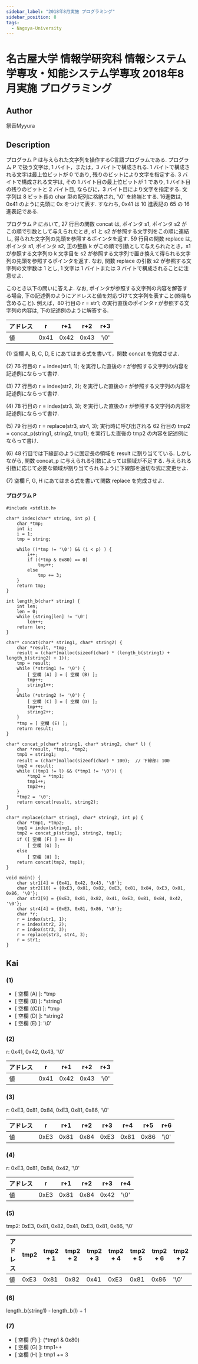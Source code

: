 ```yaml
---
sidebar_label: "2018年8月実施 プログラミング"
sidebar_position: 8
tags:
  - Nagoya-University
---
```

# 名古屋大学 情報学研究科 情報システム学専攻・知能システム学専攻 2018年8月実施 プログラミング

## **Author**
祭音Myyura

## **Description**
プログラム P は与えられた文字列を操作するC言語プログラムである.
プログラム P で扱う文字は, 1 バイト，または，3 バイトで構成される.
1 バイトで構成される文字は最上位ビットが 0 であり, 残りのビットにより文字を指定する.
3 バイトで構成される文字は, その 1 バイト目の最上位ビットが 1 であり, 1 バイト目の残りのビットと 2 バイト目, ならびに，3 バイト目により文字を指定する.
文字列は 8 ビット長の char 型の配列に格納され, '\0' を終端とする.
16進数は, 0x41 のように先頭に 0x をつけて表す. すなわち, 0x41 は 10 進表記の 65 の 16進表記である.

プログラム P において, 27 行目の関数 concat は, ポインタ s1, ポインタ s2 がこの順で引数として与えられたとき, s1 と s2 が参照する文字列をこの順に連結し, 得られた文字列の先頭を参照するポインタを返す.
59 行目の関数 replace は, ポインタ s1, ポインタ s2, 正の整数 k がこの順で引数として与えられたとき，s1 が参照する文字列の k 文字目を s2 が参照する文字列で置き換えて得られる文字列の先頭を参照するポインタを返す.
なお, 関数 replace の引数 s2 が参照する文字列の文字数は 1 とし, 1 文字は 1 バイトまたは 3 バイトで構成されることに注意せよ.

このとき以下の問いに答えよ. なお, ポインタが参照する文字列の内容を解答する場合, 下の記述例のようにアドレスと値を対応づけて文字列を表すこと(終端も含めること).
例えば，80 行目の r = str1; の実行直後のポインタ r が参照する文字列の内容は, 下の記述例のように解答する.

|アドレス| r | r+1 | r+2 | r+3 |
| --- | --- | --- | --- | --- |
| 値 | 0x41 | 0x42 | 0x43 |'\0'|

(1) 空欄 A, B, C, D, E にあてはまる式を書いて，関数 concat を完成させよ.

(2) 76 行目の r = index(str1, 1); を実行した直後の r が参照する文字列の内容を記述例にならって書け.

(3) 77 行目の r = index(str2, 2); を実行した直後の r が参照する文字列の内容を記述例にならって書け.

(4) 78 行目の r = index(str3, 3); を実行した直後の r が参照する文字列の内容を記述例にならって書け.

(5) 79 行目の r = replace(str3, str4, 3); 実行時に呼び出される 62 行目の tmp2 = concat_p(string1, string2, tmp1); を実行した直後の tmp2 の内容を記述例にならって書け.

(6) 48 行目では下線部のように固定長の領域を result に割り当てている. しかしながら, 関数 concat_p に与えられる引数によっては領域が不足する. 与えられる引数に応じて必要な領域が割り当てられるように下線部を適切な式に変更せよ.

(7) 空欄 F, G, H にあてはまる式を書いて関数 replace を完成させよ.


#### プログラム P
```text
#include <stdlib.h>

char* index(char* string, int p) {
    char *tmp;
    int i;
    i = 1;
    tmp = string;

    while ((*tmp != '\0') && (i < p) ) {
        i++;
        if ((*tmp & 0x80) == 0)
            tmp++;
        else
            tmp += 3;
    }
    return tmp;
}

int length_b(char* string) {
    int len;
    len = 0;
    while (string[len] != '\0')
        len++;
    return len;
}

char* concat(char* string1, char* string2) {
    char *result, *tmp;
    result = (char*)malloc(sizeof(char) * (length_b(string1) + length_b(string2) + 1));
    tmp = result;
    while (*string1 != '\0') {
        [ 空欄 (A) ] = [ 空欄 (B) ];
        tmp++;
        string1++;
    }
    while (*string2 != '\0') {
        [ 空欄 (C) ] = [ 空欄 (D) ];
        tmp++;
        string2++;
    }
    *tmp = [ 空欄 (E) ];
    return result;
}

char* concat_p(char* string1, char* string2, char* l) {
    char *result, *tmp1, *tmp2;
    tmp1 = string1;
    result = (char*)malloc(sizeof(char) * 100);  // 下線部: 100
    tmp2 = result;
    while ((tmp1 != l) && (*tmp1 != '\0')) {
        *tmp2 = *tmp1;
        tmp1++;
        tmp2++;
    }
    *tmp2 = '\0';
    return concat(result, string2);
}

char* replace(char* string1, char* string2, int p) {
    char *tmp1, *tmp2;
    tmp1 = index(string1, p);
    tmp2 = concat_p(string1, string2, tmp1);
    if ([ 空欄 (F) ] == 0)
        [ 空欄 (G) ];
    else
        [ 空欄 (H) ];
    return concat(tmp2, tmp1);
}

void main() {
    char str1[4] = {0x41, 0x42, 0x43, '\0'};
    char str2[10] = {0xE3, 0x81, 0x82, 0xE3, 0x81, 0x84, 0xE3, 0x81, 0x86, '\0'};
    char str3[9] = {0xE3, 0x81, 0x82, 0x41, 0xE3, 0x81, 0x84, 0x42, '\0'};
    char str4[4] = {0xE3, 0x81, 0x86, '\0'};
    char *r;
    r = index(str1, 1);
    r = index(str2, 2);
    r = index(str3, 3);
    r = replace(str3, str4, 3);
    r = str1;
}
```

## **Kai**
### (1)
- \[ 空欄 (A) \]: *tmp
- \[ 空欄 (B) \]: *string1
- \[ 空欄 (\(C\)) \]: *tmp
- \[ 空欄 (D) \]: *string2
- \[ 空欄 (E) \]: '\0'

### (2)
r: 0x41, 0x42, 0x43, '\0'

|アドレス| r | r+1 | r+2 | r+3 |
| --- | --- | --- | --- | --- |
| 値 | 0x41 | 0x42 | 0x43 |'\0'|

### (3)
r: 0xE3, 0x81, 0x84, 0xE3, 0x81, 0x86, '\0'

|アドレス| r | r+1 | r+2 | r+3 | r+4 | r+5 | r+6 |
| --- | --- | --- | --- | --- | --- | --- | --- |
| 値 | 0xE3 | 0x81 | 0x84 | 0xE3 | 0x81 | 0x86 | '\0' |

### (4)
r: 0xE3, 0x81, 0x84, 0x42, '\0'

|アドレス| r | r+1 | r+2 | r+3 | r+4 |
| --- | --- | --- | --- | --- | --- |
| 値 | 0xE3 | 0x81 | 0x84 | 0x42 | '\0' |

### (5)
tmp2: 0xE3, 0x81, 0x82, 0x41, 0xE3, 0x81, 0x86, '\0'

|アドレス| tmp2 | tmp2 + 1 | tmp2 + 2 | tmp2 + 3 | tmp2 + 4 | tmp2  + 5| tmp2 + 6 | tmp2 + 7 |
| --- | --- | --- | --- | --- | --- | --- | --- | --- |
| 値 | 0xE3 | 0x81 | 0x82 | 0x41 | 0xE3 | 0x81 | 0x86 | '\0' |

### (6)
length_b(string1) - length_b(l) + 1

### (7)
- \[ 空欄 (F) \]: (*tmp1 & 0x80)
- \[ 空欄 (G) \]: tmp1++
- \[ 空欄 (H) \]: tmp1 += 3